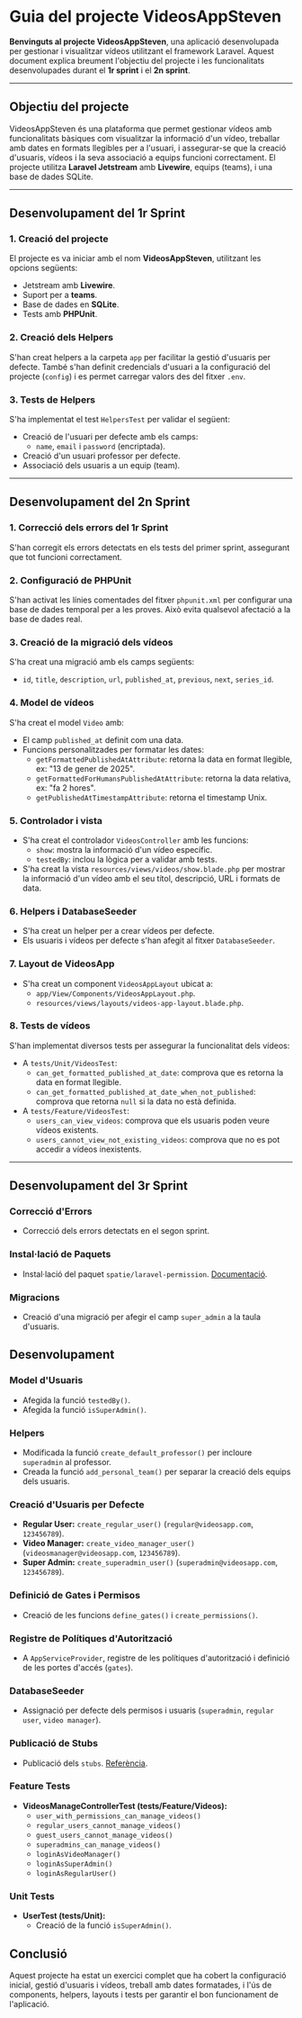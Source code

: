 # Guia del projecte VideosAppSteven

**Benvinguts al projecte VideosAppSteven**, una aplicació desenvolupada per gestionar i visualitzar vídeos utilitzant el framework Laravel. Aquest document explica breument l'objectiu del projecte i les funcionalitats desenvolupades durant el **1r sprint** i el **2n sprint**.

---

## **Objectiu del projecte**
VideosAppSteven és una plataforma que permet gestionar vídeos amb funcionalitats bàsiques com visualitzar la informació d'un vídeo, treballar amb dates en formats llegibles per a l'usuari, i assegurar-se que la creació d'usuaris, vídeos i la seva associació a equips funcioni correctament. El projecte utilitza **Laravel Jetstream** amb **Livewire**, equips (teams), i una base de dades SQLite.

---

## **Desenvolupament del 1r Sprint**

### **1. Creació del projecte**
El projecte es va iniciar amb el nom **VideosAppSteven**, utilitzant les opcions següents:
- Jetstream amb **Livewire**.
- Suport per a **teams**.
- Base de dades en **SQLite**.
- Tests amb **PHPUnit**.

### **2. Creació dels Helpers**
S'han creat helpers a la carpeta `app` per facilitar la gestió d'usuaris per defecte. També s'han definit credencials d'usuari a la configuració del projecte (`config`) i es permet carregar valors des del fitxer `.env`.

### **3. Tests de Helpers**
S'ha implementat el test `HelpersTest` per validar el següent:
- Creació de l'usuari per defecte amb els camps:
    - `name`, `email` i `password` (encriptada).
- Creació d'un usuari professor per defecte.
- Associació dels usuaris a un equip (team).

---

## **Desenvolupament del 2n Sprint**

### **1. Correcció dels errors del 1r Sprint**
S'han corregit els errors detectats en els tests del primer sprint, assegurant que tot funcioni correctament.

### **2. Configuració de PHPUnit**
S'han activat les línies comentades del fitxer `phpunit.xml` per configurar una base de dades temporal per a les proves. Això evita qualsevol afectació a la base de dades real.

### **3. Creació de la migració dels vídeos**
S'ha creat una migració amb els camps següents:
- `id`, `title`, `description`, `url`, `published_at`, `previous`, `next`, `series_id`.

### **4. Model de vídeos**
S'ha creat el model `Video` amb:
- El camp `published_at` definit com una data.
- Funcions personalitzades per formatar les dates:
    - `getFormattedPublishedAtAttribute`: retorna la data en format llegible, ex: "13 de gener de 2025".
    - `getFormattedForHumansPublishedAtAttribute`: retorna la data relativa, ex: "fa 2 hores".
    - `getPublishedAtTimestampAttribute`: retorna el timestamp Unix.

### **5. Controlador i vista**
- S'ha creat el controlador `VideosController` amb les funcions:
    - `show`: mostra la informació d'un vídeo específic.
    - `testedBy`: inclou la lògica per a validar amb tests.
- S'ha creat la vista `resources/views/videos/show.blade.php` per mostrar la informació d'un vídeo amb el seu títol, descripció, URL i formats de data.

### **6. Helpers i DatabaseSeeder**
- S'ha creat un helper per a crear vídeos per defecte.
- Els usuaris i vídeos per defecte s'han afegit al fitxer `DatabaseSeeder`.

### **7. Layout de VideosApp**
- S'ha creat un component `VideosAppLayout` ubicat a:
    - `app/View/Components/VideosAppLayout.php`.
    - `resources/views/layouts/videos-app-layout.blade.php`.

### **8. Tests de vídeos**
S'han implementat diversos tests per assegurar la funcionalitat dels vídeos:
- A `tests/Unit/VideosTest`:
    - `can_get_formatted_published_at_date`: comprova que es retorna la data en format llegible.
    - `can_get_formatted_published_at_date_when_not_published`: comprova que retorna `null` si la data no està definida.
- A `tests/Feature/VideosTest`:
    - `users_can_view_videos`: comprova que els usuaris poden veure vídeos existents.
    - `users_cannot_view_not_existing_videos`: comprova que no es pot accedir a vídeos inexistents.

---

## **Desenvolupament del 3r Sprint**

### Correcció d'Errors
- Correcció dels errors detectats en el segon sprint.

### Instal·lació de Paquets
- Instal·lació del paquet `spatie/laravel-permission`. [Documentació](https://spatie.be/docs/laravel-permission/v6/installation-laravel).
### Migracions
- Creació d'una migració per afegir el camp `super_admin` a la taula d'usuaris.

## Desenvolupament
### Model d'Usuaris
- Afegida la funció `testedBy()`.
- Afegida la funció `isSuperAdmin()`.

### Helpers
- Modificada la funció `create_default_professor()` per incloure `superadmin` al professor.
- Creada la funció `add_personal_team()` per separar la creació dels equips dels usuaris.

### Creació d'Usuaris per Defecte
- **Regular User:** `create_regular_user()` (`regular@videosapp.com`, `123456789`).
- **Video Manager:** `create_video_manager_user()` (`videosmanager@videosapp.com`, `123456789`).
- **Super Admin:** `create_superadmin_user()` (`superadmin@videosapp.com`, `123456789`).

### Definició de Gates i Permisos
- Creació de les funcions `define_gates()` i `create_permissions()`.
### Registre de Polítiques d'Autorització
- A `AppServiceProvider`, registre de les polítiques d'autorització i definició de les portes d'accés (`gates`).
### DatabaseSeeder
- Assignació per defecte dels permisos i usuaris (`superadmin`, `regular user`, `video manager`).

### Publicació de Stubs
- Publicació dels `stubs`. [Referència](https://laravel-news.com/customizing-stubs-in-laravel).

### Feature Tests
- **VideosManageControllerTest (tests/Feature/Videos):**
    - `user_with_permissions_can_manage_videos()`
    - `regular_users_cannot_manage_videos()`
    - `guest_users_cannot_manage_videos()`
    - `superadmins_can_manage_videos()`
    - `loginAsVideoManager()`
    - `loginAsSuperAdmin()`
    - `loginAsRegularUser()`

### Unit Tests
- **UserTest (tests/Unit):**
    - Creació de la funció `isSuperAdmin()`.

## **Conclusió**
Aquest projecte ha estat un exercici complet que ha cobert la configuració inicial, gestió d'usuaris i vídeos, treball amb dates formatades, i l'ús de components, helpers, layouts i tests per garantir el bon funcionament de l'aplicació.
